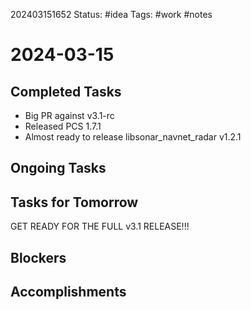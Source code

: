 202403151652
Status: #idea
Tags: #work #notes 

# 2024-03-15

## Completed Tasks
- Big PR against v3.1-rc
- Released PCS 1.7.1
- Almost ready to release libsonar_navnet_radar v1.2.1

## Ongoing Tasks

## Tasks for Tomorrow
GET READY FOR THE FULL v3.1 RELEASE!!!

## Blockers

## Accomplishments

